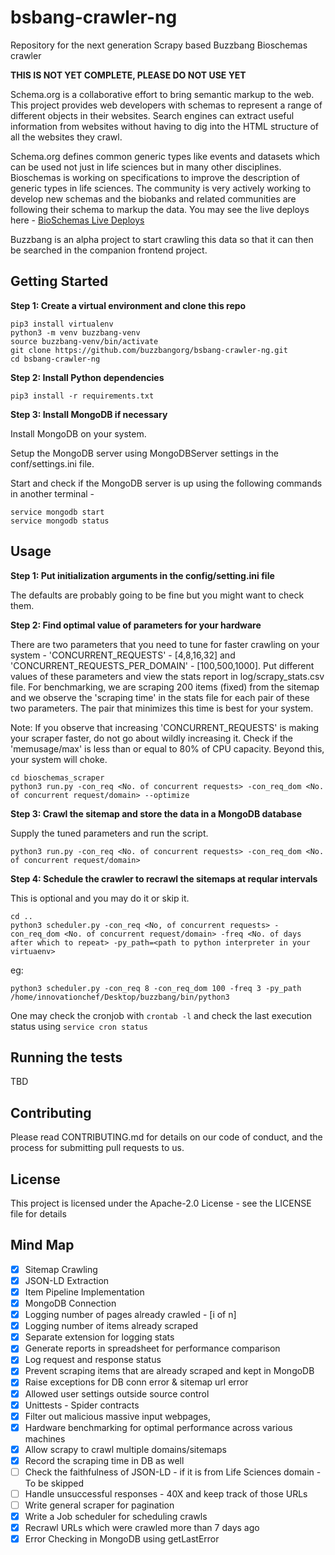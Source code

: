 # bsbang-crawler-ng
Repository for the next generation Scrapy based Buzzbang Bioschemas crawler

**THIS IS NOT YET COMPLETE, PLEASE DO NOT USE YET**

Schema.org is a collaborative effort to bring semantic markup to the web. This project provides web developers with schemas to represent a range of different objects in their websites. Search engines can extract useful information from websites without having to dig into the HTML structure of all the websites they crawl.     

Schema.org defines common generic types like events and datasets which can be used not just in life sciences but in many other disciplines. Bioschemas is working on specifications to improve the description of generic types in life sciences. The community is very actively working to develop new schemas and the biobanks and related communities are following their schema to markup the data. You may see the live deploys here - [BioSchemas Live Deploys](https://github.com/BioSchemas/bioschemas.github.io/blob/master/_liveDeploys/liveDeploy.md)

Buzzbang is an alpha project to start crawling this data so that it can then be searched in the companion frontend project. 

## Getting Started
**Step 1: Create a virtual environment and clone this repo**

```
pip3 install virtualenv
python3 -m venv buzzbang-venv
source buzzbang-venv/bin/activate
git clone https://github.com/buzzbangorg/bsbang-crawler-ng.git
cd bsbang-crawler-ng
```

**Step 2: Install Python dependencies**

```
pip3 install -r requirements.txt
```

**Step 3: Install MongoDB if necessary**

Install MongoDB on your system.

Setup the MongoDB server using MongoDBServer settings in the conf/settings.ini file.

Start and check if the MongoDB server is up using the following commands in another terminal - 
```
service mongodb start
service mongodb status
``` 

## Usage
**Step 1: Put initialization arguments in the config/setting.ini file**

The defaults are probably going to be fine but you might want to check them.

**Step 2: Find optimal value of parameters for your hardware**

There are two parameters that you need to tune for faster crawling on your system - 'CONCURRENT_REQUESTS' - [4,8,16,32] and 'CONCURRENT_REQUESTS_PER_DOMAIN' - [100,500,1000]. Put different values of these parameters and view the stats report in log/scrapy_stats.csv file. For benchmarking, we are scraping 200 items (fixed) from the sitemap and we observe the 'scraping time' in the stats file for each pair of these two parameters. The pair that minimizes this time is best for your system.

Note: If you observe that increasing 'CONCURRENT_REQUESTS' is making your scraper faster, do not go about wildly increasing it. Check if the 'memusage/max' is less than or equal to 80% of CPU capacity. Beyond this, your system will choke.

```
cd bioschemas_scraper
python3 run.py -con_req <No. of concurrent requests> -con_req_dom <No. of concurrent request/domain> --optimize
```

**Step 3: Crawl the sitemap and store the data in a MongoDB database**

Supply the tuned parameters and run the script.

```
python3 run.py -con_req <No. of concurrent requests> -con_req_dom <No. of concurrent request/domain>
```

**Step 4: Schedule the crawler to recrawl the sitemaps at reqular intervals**

This is optional and you may do it or skip it.

```
cd ..
python3 scheduler.py -con_req <No, of concurrent requests> -con_req_dom <No. of concurrent request/domain> -freq <No. of days after which to repeat> -py_path=<path to python interpreter in your virtuaenv>
```

eg:

```
python3 scheduler.py -con_req 8 -con_req_dom 100 -freq 3 -py_path /home/innovationchef/Desktop/buzzbang/bin/python3
```

One may check the cronjob with ```crontab -l``` and check the last execution status using ```service cron status```

## Running the tests
TBD

## Contributing
Please read CONTRIBUTING.md for details on our code of conduct, and the process for submitting pull requests to us.

## License
This project is licensed under the Apache-2.0 License - see the LICENSE file for details


## Mind Map

- [x] Sitemap Crawling
- [x] JSON-LD Extraction
- [x] Item Pipeline Implementation
- [x] MongoDB Connection
- [x] Logging number of pages already crawled - [i of n] 
- [x] Logging number of items already scraped 
- [x] Separate extension for logging stats
- [x] Generate reports in spreadsheet for performance comparison
- [x] Log request and response status
- [x] Prevent scraping items that are already scraped and kept in MongoDB
- [x] Raise exceptions for DB conn error & sitemap url error
- [x] Allowed user settings outside source control
- [x] Unittests - Spider contracts 
- [x] Filter out malicious massive input webpages, 
- [x] Hardware benchmarking for optimal performance across various machines 
- [x] Allow scrapy to crawl multiple domains/sitemaps 
- [x] Record the scraping time in DB as well
- [ ] Check the faithfulness of JSON-LD - if it is from Life Sciences domain - To be skipped
- [ ] Handle unsuccessful responses - 40X and keep track of those URLs   
- [ ] Write general scraper for pagination
- [x] Write a Job scheduler for scheduling crawls
- [x] Recrawl URLs which were crawled more than 7 days ago
- [x] Error Checking in MongoDB using getLastError
